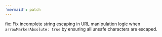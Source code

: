 ```yaml
---
'mermaid': patch
---
```


fix: Fix incomplete string escaping in URL manipulation logic when `arrowMarkerAbsolute: true` by ensuring all unsafe characters are escaped.
